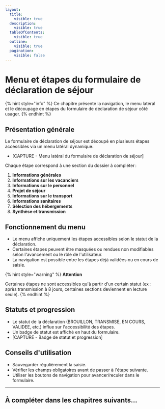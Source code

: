 ```yaml
---
layout:
  title:
    visible: true
  description:
    visible: true
  tableOfContents:
    visible: true
  outline:
    visible: true
  pagination:
    visible: false
---
```


# Menu et étapes du formulaire de déclaration de séjour

{% hint style="info" %}
Ce chapitre présente la navigation, le menu latéral et le découpage en étapes du formulaire de déclaration de séjour côté usager.
{% endhint %}

## Présentation générale

Le formulaire de déclaration de séjour est découpé en plusieurs étapes accessibles via un menu latéral dynamique.

- [CAPTURE - Menu latéral du formulaire de déclaration de séjour]

Chaque étape correspond à une section du dossier à compléter :

1. **Informations générales**
2. **Informations sur les vacanciers**
3. **Informations sur le personnel**
4. **Projet de séjour**
5. **Informations sur le transport**
6. **Informations sanitaires**
7. **Sélection des hébergements**
8. **Synthèse et transmission**

## Fonctionnement du menu

- Le menu affiche uniquement les étapes accessibles selon le statut de la déclaration.
- Certaines étapes peuvent être masquées ou rendues non modifiables selon l'avancement ou le rôle de l'utilisateur.
- La navigation est possible entre les étapes déjà validées ou en cours de saisie.

{% hint style="warning" %}
**Attention**

Certaines étapes ne sont accessibles qu'à partir d'un certain statut (ex : après transmission à 8 jours, certaines sections deviennent en lecture seule).
{% endhint %}

## Statuts et progression

- Le statut de la déclaration (BROUILLON, TRANSMISE, EN COURS, VALIDEE, etc.) influe sur l'accessibilité des étapes.
- Un badge de statut est affiché en haut du formulaire.
- [CAPTURE - Badge de statut et progression]

## Conseils d'utilisation

- Sauvegarder régulièrement la saisie.
- Vérifier les champs obligatoires avant de passer à l'étape suivante.
- Utiliser les boutons de navigation pour avancer/reculer dans le formulaire.

---

## À compléter dans les chapitres suivants... 